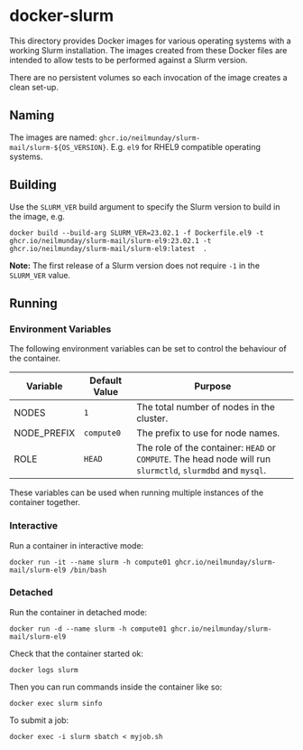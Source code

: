 # docker-slurm

This directory provides Docker images for various operating systems with a working Slurm installation. The images created from these Docker files are intended to allow tests to be performed against a Slurm version.

There are no persistent volumes so each invocation of the image creates a clean set-up.

## Naming

The images are named: `ghcr.io/neilmunday/slurm-mail/slurm-${OS_VERSION}`. E.g. `el9` for RHEL9 compatible operating systems.

## Building

Use the `SLURM_VER` build argument to specify the Slurm version to build in the image, e.g.

```
docker build --build-arg SLURM_VER=23.02.1 -f Dockerfile.el9 -t ghcr.io/neilmunday/slurm-mail/slurm-el9:23.02.1 -t ghcr.io/neilmunday/slurm-mail/slurm-el9:latest  .
```

**Note:** The first release of a Slurm version does not require `-1` in the `SLURM_VER` value.

## Running

### Environment Variables

The following environment variables can be set to control the behaviour of the container.

| Variable    | Default Value | Purpose                                                                                                     |
| ----------- | ------------- | ----------------------------------------------------------------------------------------------------------- |
| NODES       | `1`           | The total number of nodes in the cluster.                                                                   |
| NODE_PREFIX | `compute0`    | The prefix to use for node names.                                                                           |
| ROLE        | `HEAD`        | The role of the container: `HEAD` or `COMPUTE`. The head node will run `slurmctld`, `slurmdbd` and `mysql`. |

These variables can be used when running multiple instances of the container together.

### Interactive

Run a container in interactive mode:

```
docker run -it --name slurm -h compute01 ghcr.io/neilmunday/slurm-mail/slurm-el9 /bin/bash
```

### Detached

Run the container in detached mode:

```
docker run -d --name slurm -h compute01 ghcr.io/neilmunday/slurm-mail/slurm-el9
```

Check that the container started ok:

```
docker logs slurm
```

Then you can run commands inside the container like so:

```
docker exec slurm sinfo
```

To submit a job:

```
docker exec -i slurm sbatch < myjob.sh
```
